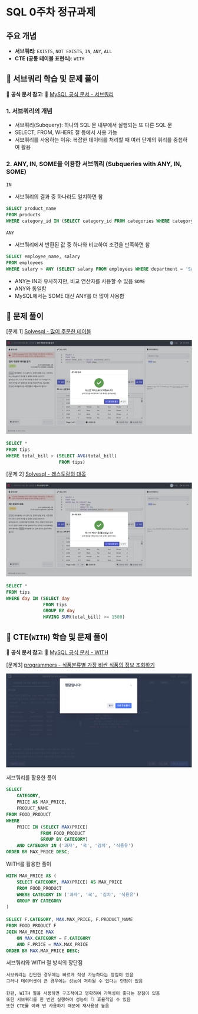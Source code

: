 # SQL 0주차 정규과제

## 주요 개념

- **서브쿼리**: `EXISTS`, `NOT EXISTS`, `IN`, `ANY`, `ALL`
- **CTE (공통 테이블 표현식)**: `WITH`

## 📖 서브쿼리 학습 및 문제 풀이

📖 **공식 문서 참고**: 🔗 [MySQL 공식 문서 - 서브쿼리](https://dev.mysql.com/doc/refman/8.0/en/subqueries.html)

### 1. 서브쿼리의 개념
- 서브쿼리(Subquery): 하나의 SQL 문 내부에서 실행되는 또 다른 SQL 문
- SELECT, FROM, WHERE 절 등에서 사용 가능
- 서브쿼리를 사용하는 이유: 복잡한 데이터를 처리할 때 여러 단계의 쿼리를 중첩하여 활용

### 2. ANY, IN, SOME을 이용한 서브쿼리 (Subqueries with ANY, IN, SOME)

`IN`
- 서브쿼리의 결과 중 하나라도 일치하면 참
```SQL
SELECT product_name
FROM products
WHERE category_id IN (SELECT category_id FROM categories WHERE category_name = 'Electronics');
```

`ANY`
- 서브쿼리에서 반환된 값 중 하나와 비교하여 조건을 만족하면 참
```SQL
SELECT employee_name, salary
FROM employees
WHERE salary > ANY (SELECT salary FROM employees WHERE department = 'Sales');
```
- ANY는 IN과 유사하지만, 비교 연산자를 사용할 수 있음
`SOME`
- ANY와 동일함
- MySQL에서는 SOME 대신 ANY를 더 많이 사용함


## 📝 문제 풀이

[문제 1]
[Solvesql - 많이 주문한 테이블](https://solvesql.com/problems/find-tables-with-high-bill/)

![](https://github.com/bird-one-00/25-1_SQL_Assignment/blob/main/img/%EC%8A%A4%ED%81%AC%EB%A6%B0%EC%83%B7%202025-03-14%20163153.png)

```SQL
SELECT *
FROM tips
WHERE total_bill > (SELECT AVG(total_bill)
                    FROM tips)
```

[문제 2]
[Solvesql - 레스토랑의 대목](https://solvesql.com/problems/high-season-of-restaurant/)

![](https://github.com/bird-one-00/25-1_SQL_Assignment/blob/main/img/%EC%8A%A4%ED%81%AC%EB%A6%B0%EC%83%B7%202025-03-14%20164435.png)
```SQL
SELECT *
FROM tips
WHERE day IN (SELECT day
              FROM tips
              GROUP BY day
              HAVING SUM(total_bill) >= 1500)
```

## 📖 CTE(`WITH`) 학습 및 문제 풀이

📖 **공식 문서 참고**: 🔗 [MySQL 공식 문서 - WITH](https://dev.mysql.com/doc/refman/8.0/en/with.html) 

[문제3]
[programmers - 식품분류별 가장 비싼 식품의 정보 조회하기](https://school.programmers.co.kr/learn/courses/30/lessons/131116) 

![](https://github.com/bird-one-00/25-1_SQL_Assignment/blob/main/img/%EC%8A%A4%ED%81%AC%EB%A6%B0%EC%83%B7%202025-03-14%20165834.png)

서브쿼리를 활용한 풀이
```SQL
SELECT
    CATEGORY,
    PRICE AS MAX_PRICE,
    PRODUCT_NAME
FROM FOOD_PRODUCT
WHERE
    PRICE IN (SELECT MAX(PRICE)
             FROM FOOD_PRODUCT
             GROUP BY CATEGORY)
    AND CATEGORY IN ('과자', '국', '김치', '식용유')
ORDER BY MAX_PRICE DESC;
```
WITH를 활용한 풀이
```SQL
WITH MAX_PRICE AS (
    SELECT CATEGORY, MAX(PRICE) AS MAX_PRICE
    FROM FOOD_PRODUCT
    WHERE CATEGORY IN ('과자', '국', '김치', '식용유')
    GROUP BY CATEGORY
)

SELECT F.CATEGORY, MAX.MAX_PRICE, F.PRODUCT_NAME
FROM FOOD_PRODUCT F
JOIN MAX_PRICE MAX
    ON MAX.CATEGORY = F.CATEGORY
    AND F.PRICE = MAX.MAX_PRICE
ORDER BY MAX.MAX_PRICE DESC;
```
서브쿼리와 WITH 절 방식의 장단점
```
서브쿼리는 간단한 경우에는 빠르게 작성 가능하다는 장점이 있음
그러나 데이터셋이 큰 경우에는 성능이 저하될 수 있다는 단점이 있음

한편, WITH 절을 사용하면 구조적이고 명확하여 가독성이 좋다는 장점이 있음
또한 서브쿼리를 한 번만 실행하여 성능이 더 효율적일 수 있음
또한 CTE를 여러 번 사용하기 때문에 재사용성 높음
```